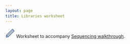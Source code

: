 ```yaml
---
layout: page
title: Libraries worksheet
---
```




<img src="pics/blue_pencil.png"> Worksheet to accompany [Sequencing walkthrough](4-0-sequencing).


